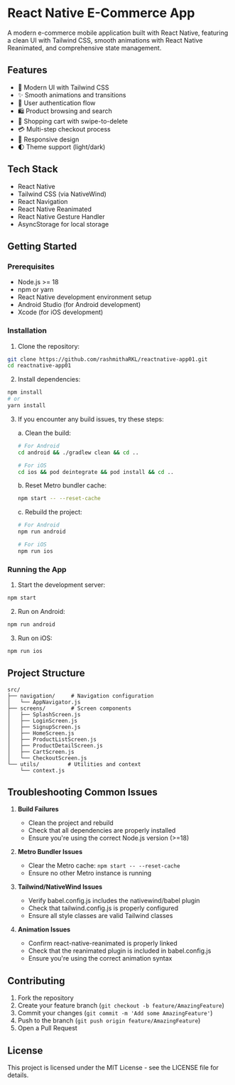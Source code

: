 # React Native E-Commerce App

A modern e-commerce mobile application built with React Native, featuring a clean UI with Tailwind CSS, smooth animations with React Native Reanimated, and comprehensive state management.

## Features

- 🎨 Modern UI with Tailwind CSS
- ✨ Smooth animations and transitions
- 🔐 User authentication flow
- 🛍️ Product browsing and search
- 🛒 Shopping cart with swipe-to-delete
- 💳 Multi-step checkout process
- 📱 Responsive design
- 🌓 Theme support (light/dark)

## Tech Stack

- React Native
- Tailwind CSS (via NativeWind)
- React Navigation
- React Native Reanimated
- React Native Gesture Handler
- AsyncStorage for local storage

## Getting Started

### Prerequisites

- Node.js >= 18
- npm or yarn
- React Native development environment setup
- Android Studio (for Android development)
- Xcode (for iOS development)

### Installation

1. Clone the repository:
```bash
git clone https://github.com/rashmithaRKL/reactnative-app01.git
cd reactnative-app01
```

2. Install dependencies:
```bash
npm install
# or
yarn install
```

3. If you encounter any build issues, try these steps:

   a. Clean the build:
   ```bash
   # For Android
   cd android && ./gradlew clean && cd ..
   
   # For iOS
   cd ios && pod deintegrate && pod install && cd ..
   ```

   b. Reset Metro bundler cache:
   ```bash
   npm start -- --reset-cache
   ```

   c. Rebuild the project:
   ```bash
   # For Android
   npm run android
   
   # For iOS
   npm run ios
   ```

### Running the App

1. Start the development server:
```bash
npm start
```

2. Run on Android:
```bash
npm run android
```

3. Run on iOS:
```bash
npm run ios
```

## Project Structure

```
src/
├── navigation/     # Navigation configuration
│   └── AppNavigator.js
├── screens/        # Screen components
│   ├── SplashScreen.js
│   ├── LoginScreen.js
│   ├── SignupScreen.js
│   ├── HomeScreen.js
│   ├── ProductListScreen.js
│   ├── ProductDetailScreen.js
│   ├── CartScreen.js
│   └── CheckoutScreen.js
└── utils/         # Utilities and context
    └── context.js
```

## Troubleshooting Common Issues

1. **Build Failures**
   - Clean the project and rebuild
   - Check that all dependencies are properly installed
   - Ensure you're using the correct Node.js version (>=18)

2. **Metro Bundler Issues**
   - Clear the Metro cache: `npm start -- --reset-cache`
   - Ensure no other Metro instance is running

3. **Tailwind/NativeWind Issues**
   - Verify babel.config.js includes the nativewind/babel plugin
   - Check that tailwind.config.js is properly configured
   - Ensure all style classes are valid Tailwind classes

4. **Animation Issues**
   - Confirm react-native-reanimated is properly linked
   - Check that the reanimated plugin is included in babel.config.js
   - Ensure you're using the correct animation syntax

## Contributing

1. Fork the repository
2. Create your feature branch (`git checkout -b feature/AmazingFeature`)
3. Commit your changes (`git commit -m 'Add some AmazingFeature'`)
4. Push to the branch (`git push origin feature/AmazingFeature`)
5. Open a Pull Request

## License

This project is licensed under the MIT License - see the LICENSE file for details.
